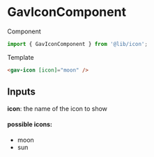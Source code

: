 # GavIconComponent

Component
```typescript
import { GavIconComponent } from '@lib/icon';
```

Template
```html
<gav-icon [icon]="moon" />
```

## Inputs
**icon**: the name of the icon to show

#### possible icons:
- moon
- sun
